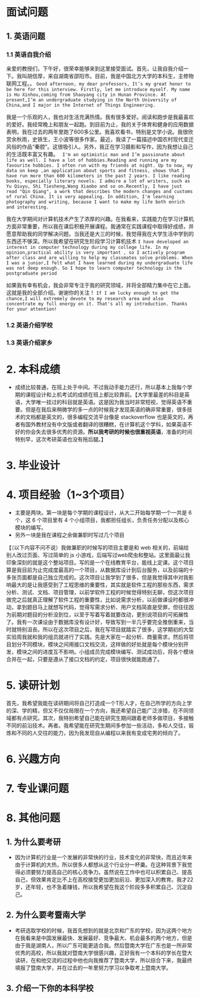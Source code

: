 # 面试问题
## 1. 英语问题
### 1.1 英语自我介绍
亲爱的教授们，下午好，很荣幸能够来到这里接受面试。首先，让我自我介绍一下。我叫胡信厚，来自湖南省邵阳市。目前，我是中国北方大学的本科生，主修物联网工程。。
`Good afternoon, my dear professors, It’s my great honor to be here for this interview. Firstly, let me introduce myself. My name is Hu Xinhou,coming from Shaoyang city in Hunan Province. At present,I’m an undergraduate studying in the North University of China,and I major in the Internet of Things Engineering.`

我是一个乐观的人，我也对生活充满热情。我有很多爱好。阅读和跑步是我最喜欢的爱好。我经常晚上和朋友一起跑。到目前为止，我的关于体育和健身的应用数据表明，我在过去的两年里跑了600多公里。我喜欢看书，特别是文学小说。我很欣赏余秋雨，史铁生，王小波等很多作家。最近，我读了一篇描述中国农村现代变迁风俗的作品“秦腔”。这很吸引人。另外，我正在学习摄影和写作，因为我想让自己的生活既丰富又有趣。
` I'm an optimistic man and I’m passionate about life as well. I have a lot of hobbies.Reading and running are my favourite hobbies. I often run with my friends at night. Up to now, my data on keep ,an application about sports and fitness, shows that I have run more than 600 kilometers in the past 2 years. I like reading books, especially literary novels. I admire a lot of writers, such as  Yu Qiuyu, Shi Tiesheng,Wang Xiaobo and so on.Recently, I have just read "Qin Qiang", a work that describes the modern changes and customs of rural China. It is very appealing. In addition, I'm learning photography and writing, because I want to make my life both enrich and interesting.`

我在大学期间对计算机技术产生了浓厚的兴趣。在我看来，实践能力在学习计算机方面非常重要，所以我在课后积极开展课程。我通常在实践课程中取得好成绩，并愿意帮助我的同学解决问题。当我还是大三的时候，我觉得我在大学生活中学到的东西还不够深。所以我希望在研究生阶段学习计算机技术
`I have developed an interest in computer technology during my college life. In my opinion,practical ability is very important , so I actively program after class and are willing to help my classmates solve problems. When I was a junior,I felt what I have learned during my undergraduate life was not deep enough. So I hope to learn computer technology in the postgraduate period `

如果我有幸有机会，我会非常专注于我的研究领域，并将全部精力集中在它上面。这就是我的全部介绍。谢谢你的关注！
`If I am lucky enough to get the chance,I will extremely devote to my research area and also concentrate my full energy on it. That's all my introduction. Thanks for your attention!`

### 1.2 英语介绍学校
### 1.3 英语介绍家乡

# 2. 本科成绩
- 成绩比较普通，在班上处于中间。不过我动手能力还行，所以基本上我每个学期的课程设计和上机考试的成绩在班上都比较靠前。【大学里最差的科目是英语，大学唯一挂过的科目就是英语。这是因为我当时非常短视，觉得英语不重要。但是在我后来稍微学的多一点的时候我才发现英语的确非常重要，很多技术的文档都是英文的，很多编程交流平台像是 stackoverflow 也是英文的，再者有国外教材没有中文版或者翻译的很糟糕，在计算机这个学科，如果英语不好的你会失去很多优秀的资源。**所以我考研的时候也很重视英语**，准备的时间特别早，这次考研英语也没有拖后腿。】

# 3. 毕业设计

# 4. 项目经验（1~3个项目）
- 主要是两块。第一块是每个学期的课程设计，从大二开始每学期一个一共是 6 个，这 6 个项目里有 4 个小组项目，我都担任组长，负责任务分配以及核心模块的编写。
- 另外一块是我在课程之余做兼职时写过几个项目

【（以下内容不问不说）我做兼职的时候写的项目主要是和 web 相关的，前端给别人改过页面、写过简单的 js 小游戏，后端写过web爬虫和整站。这里面最让我印象深刻的就是这个整站项目。写的是一个在线教育平台，能线上定课。这个项目算是我目前为止完成度最高的一个项目，从数据库设计到后台服务，以及前端的十多张页面都是自己独立完成的。这次项目让我学到了很多，但是我觉得其中对我影响最大的是让我感受到了工程思维的重要性，其实就是软件工程的那些东西，需求分析、测试、文档、项目管理，以前学软件工程的时候觉得特别无聊，但这次项目做完之后就真正理解了软件工程的重要性，比如说需求分析，以前做课设时都很冲动，拿到题目马上就想写代码，觉得写需求分析、用户文档简直是受罪，但往往因为前期对题目的分析没到位，以至于写着写着就要改动，更别说项目的可拓展性了。我有一次课设由于数据库没有设计好，导致写到一半几乎要完全推倒重来，当时就特别沮丧。所以在这次项目之后，我在写项目就踏实了很多，这学期初的大型实验周我就和我的组员就进行了实践。先是大家在一起分析、商量需求，然后将项目划分不同模块，模块之间用接口文档交流，这样做的好处就是每个模块分别开发，模块之间的进度互不影响。小组成员完成模块编写、测试成功后，将各个模块合并在一起，只要是遵从了接口文档的约定，项目很快就能跑通了。

# 5. 读研计划
首先，我希望我能在读研期间将自己打造成一个T形人才，在自己所学的方向上学的深、学的精，但又不仅仅局限在一个方向，我还希望自己能广泛涉猎，在不同领域都有点研究。其次，我特别希望自己能在研究生期间跟着老师多做项目，多接触不同的前沿技术。再者。我希望能在研究生期间多参加一些活动，多和人交往，锻炼和不同的人交往的能力，因为我发现自从编程以来我有变成宅男的倾向了。

# 6. 兴趣方向

# 7. 专业课问题

# 8. 其他问题
## 1. 为什么要考研
- 因为计算机行业是一个发展的非常快的行业，技术变化的非常快，而且近年来由于计算机的大热，所以很多人都想从这个行业分一杯羹。在这种背景下我觉得必须要努力提高自己的核心竞争力。虽然说在工作中也可以积累自己、提高自己，但效果肯定比不上在高校接受更加更加前沿、更加深入的教育。我才22岁，还年轻，也不急着赚钱，所以我希望在我这个阶段多多积累自己、沉淀自己。

## 2. 为什么要考暨南大学
- 考研选取学校的时候，我首先想到的就是北京和广东的学校，因为这两个地方在我看来是中国发展最快、发展最好、竞争最大、机会最多的两个地方，但是由于我是湖南人，所以广东可能更适合我。然后暨南大学在广东也是一所非常优秀的高校，所以我就对暨南大学很感兴趣，正好我有一个本科的学长在暨大读研，在和他交流的过程中他也向我推荐了暨南大学，所以综合下来，我最终填报了暨南大学，并在过去的一年里努力学习以争取考上暨南大学。

## 3. 介绍一下你的本科学校

